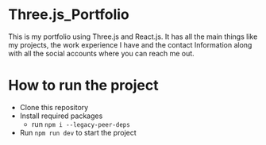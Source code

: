 # Three.js_Portfolio
This is my portfolio using Three.js and React.js. It has all the main things like my projects, the work experience I have and the contact Information along with all the social accounts where you can reach me out.

# How to run the project

- Clone this repository
- Install required packages
    - run `npm i --legacy-peer-deps`
- Run `npm run dev` to start the project
